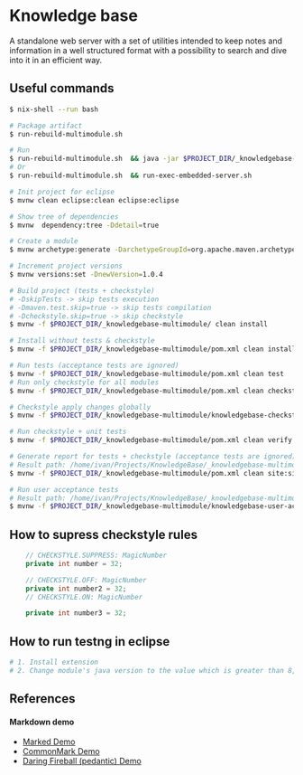 # Knowledge base

A standalone web server with a set of utilities intended to keep notes and information in a well structured format with a possibility to search and dive into it in an efficient way.

## Useful commands
```sh
$ nix-shell --run bash

# Package artifact
$ run-rebuild-multimodule.sh

# Run 
$ run-rebuild-multimodule.sh  && java -jar $PROJECT_DIR/_knowledgebase-multimodule/knowledgebase-server-embedded/target/knowledgebase-server-embedded.jar
# Or
$ run-rebuild-multimodule.sh  && run-exec-embedded-server.sh

# Init project for eclipse
$ mvnw clean eclipse:clean eclipse:eclipse

# Show tree of dependencies
$ mvnw  dependency:tree -Ddetail=true

# Create a module
$ mvnw archetype:generate -DarchetypeGroupId=org.apache.maven.archetypes -DarchetypeArtifactId=maven-archetype-quickstart -DarchetypeVersion=1.4 -DgroupId={package.name} -DartifactId={snake-case-name}

# Increment project versions
$ mvnw versions:set -DnewVersion=1.0.4

# Build project (tests + checkstyle)
# -DskipTests -> skip tests execution
# -Dmaven.test.skip=true -> skip tests compilation
# -Dcheckstyle.skip=true -> skip checkstyle
$ mvnw -f $PROJECT_DIR/_knowledgebase-multimodule/ clean install

# Install without tests & checkstyle
$ mvnw -f $PROJECT_DIR/_knowledgebase-multimodule/pom.xml clean install -DskipTests -Dcheckstyle.skip=true

# Run tests (acceptance tests are ignored)
$ mvnw -f $PROJECT_DIR/_knowledgebase-multimodule/pom.xml clean test
# Run only checkstyle for all modules
$ mvnw -f $PROJECT_DIR/_knowledgebase-multimodule/pom.xml clean checkstyle:checkstyle-aggregate

# Checkstyle apply changes globally
$ mvnw -f $PROJECT_DIR/_knowledgebase-multimodule/knowledgebase-checkstyle/pom.xml clean  install

# Run checkstyle + unit tests
$ mvnw -f $PROJECT_DIR/_knowledgebase-multimodule/pom.xml clean verify

# Generate report for tests + checkstyle (acceptance tests are ignored)
# Result path: /home/ivan/Projects/KnowledgeBase/_knowledgebase-multimodule/target/staging/
$ mvnw -f $PROJECT_DIR/_knowledgebase-multimodule/pom.xml clean site:site site:stage

# Run user acceptance tests
# Result path: /home/ivan/Projects/KnowledgeBase/_knowledgebase-multimodule/knowledgebase-user-acceptance-test/target/surefire-reports/
$ mvnw -f $PROJECT_DIR/_knowledgebase-multimodule/knowledgebase-user-acceptance-test/pom.xml clean test -Puser-acceptance-tests
```

## How to supress checkstyle rules
```java
    // CHECKSTYLE.SUPPRESS: MagicNumber
    private int number = 32;

    // CHECKSTYLE.OFF: MagicNumber
    private int number2 = 32;
    // CHECKSTYLE.ON: MagicNumber

    private int number3 = 32;
```

## How to run testng in eclipse
```sh
# 1. Install extension
# 2. Change module's java version to the value which is greater than 8, e.g. 17
```


## References

#### Markdown demo
- [Marked Demo](https://marked.js.org/demo/)
- [CommonMark Demo](https://spec.commonmark.org/dingus/)
- [Daring Fireball (pedantic) Demo](https://daringfireball.net/projects/markdown/dingus)